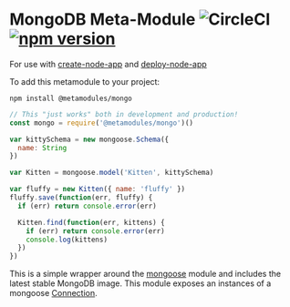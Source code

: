 # MongoDB Meta-Module ![CircleCI](https://img.shields.io/circleci/build/github/metamodules/mongo.svg) [![npm version](https://img.shields.io/npm/v/@metamodules/mongo.svg)](https://www.npmjs.com/package/@metamodules/mongo)

For use with [create-node-app](https://github.com/kubesail/create-node-app) and [deploy-node-app](https://github.com/kubesail/deploy-node-app)

To add this metamodule to your project:

```
npm install @metamodules/mongo
```

```js
// This "just works" both in development and production!
const mongo = require('@metamodules/mongo')()

var kittySchema = new mongoose.Schema({
  name: String
})

var Kitten = mongoose.model('Kitten', kittySchema)

var fluffy = new Kitten({ name: 'fluffy' })
fluffy.save(function(err, fluffy) {
  if (err) return console.error(err)

  Kitten.find(function(err, kittens) {
    if (err) return console.error(err)
    console.log(kittens)
  })
})
```

This is a simple wrapper around the [mongoose](https://github.com/Automattic/mongoose) module and includes the latest stable MongoDB image. This module exposes an instances of a mongoose [Connection](https://mongoosejs.com/docs/api/connection.html#connection_Connection).
